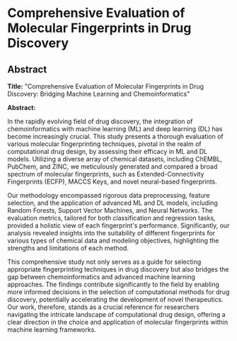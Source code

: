 # Comprehensive Evaluation of Molecular Fingerprints in Drug Discovery

## Abstract

**Title:** "Comprehensive Evaluation of Molecular Fingerprints in Drug Discovery: Bridging Machine Learning and Chemoinformatics"

**Abstract:**

In the rapidly evolving field of drug discovery, the integration of chemoinformatics with machine learning (ML) and deep learning (DL) has become increasingly crucial. This study presents a thorough evaluation of various molecular fingerprinting techniques, pivotal in the realm of computational drug design, by assessing their efficacy in ML and DL models. Utilizing a diverse array of chemical datasets, including ChEMBL, PubChem, and ZINC, we meticulously generated and compared a broad spectrum of molecular fingerprints, such as Extended-Connectivity Fingerprints (ECFP), MACCS Keys, and novel neural-based fingerprints.

Our methodology encompassed rigorous data preprocessing, feature selection, and the application of advanced ML and DL models, including Random Forests, Support Vector Machines, and Neural Networks. The evaluation metrics, tailored for both classification and regression tasks, provided a holistic view of each fingerprint's performance. Significantly, our analysis revealed insights into the suitability of different fingerprints for various types of chemical data and modeling objectives, highlighting the strengths and limitations of each method.

This comprehensive study not only serves as a guide for selecting appropriate fingerprinting techniques in drug discovery but also bridges the gap between chemoinformatics and advanced machine learning approaches. The findings contribute significantly to the field by enabling more informed decisions in the selection of computational methods for drug discovery, potentially accelerating the development of novel therapeutics. Our work, therefore, stands as a crucial reference for researchers navigating the intricate landscape of computational drug design, offering a clear direction in the choice and application of molecular fingerprints within machine learning frameworks.
